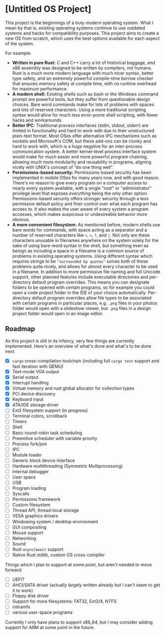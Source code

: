 # [Untitled OS Project]

This project is the beginnings of a truly *modern* operating system. What I mean by that is, existing operating systems continue to use outdated systems and hacks for compatibility purposes. This project aims to create a new OS from scratch, which uses the best options available for each aspect of the system.

For example:

 - **Written in pure Rust:** C and C++ carry a lot of historical baggage, and x86 assembly was designed to be written by compilers, not humans. Rust is a much more modern language with much nicer syntax, better type safety, and an extremely powerful compile-time borrow checker that ensures memory safety at compile time, with no runtime overhead for maximum performance.
 - **A modern shell:** Existing shells such as bash or the Windows command prompt are powerful tools, but they suffer from questionable design choices. Bare word commands make for lots of problems with spaces and lots of reserved characters. Using a more traditional scripting syntax would allow for much less error-prone shell scripting, with fewer hacks and workarounds.
 - **Better IPC:** Traditional process interfaces (stdin, stdout, stderr) are limited in functionality and hard to work with due to their unstructured plain-text format. Most OSes offer alternative IPC mechanisms such as sockets and Microsoft's COM, but these add-ons can be clunky and hard to work with, which is a huge negative for an inter-process communication system. A better kernel-level process interface system would make for much easier and more powerful program chaining, allowing much more modularity and reusability in programs, aligning nicely with UNIX's concept of "do one thing well".
 - **Permissions-based security:** Permissions-based security has been implemented in mobile OSes for many years now, and with good reason. There's no reason to give every program on a computer access to nearly every system available, with a single "root" or "administrator" privilege level that exposes *everything* being the only other option. Permissions-based security offers stronger security through a less permissive default policy and finer control over what each program has access to. It also makes the user aware of every system a program accesses, which makes suspicious or undesireable behavior more obvious.
 - **A more convenient filesystem:** As mentioned before, modern shells use bare words for commands, with space acting as a separator and a number of reserved characters like `<`, `>`, `?`, and `|`. Not only are these characters unusable in filenames anywhere on the system solely for the sake of using bare-word syntax in the shell, but something even as benign as including a space in a filename is a common source of problems in existing operating systems. Using different syntax which requires strings to be `"surrounded by quotes"` solves both of these problems quite nicely, and allows for almost every character to be used in a filename. In addition to more permissive file naming and full Unicode support, other planned features include executable directories and per-directory default program overrides. This means you can designate folders to be opened with certain programs, so for example you could open a code project folder in the IDE of your choice automatically. Per-directory default program overrides allow file types to be associated with certain programs in particular places, e.g. `.png` files in your photos folder would open with a slideshow viewer, but `.png` files in a design project folder would open in an image editor.

## Roadmap

As this project is still in its infancy, very few things are currently implemented. Here's an overview of what's done and what's to be done next:

 - [X] `cargo` cross-compilation toolchain (including full `cargo test` support and fast iteration with QEMU)
 - [X] Text-mode VGA output
 - [X] Serial output
 - [X] Interrupt handling
 - [X] Virtual memory and rust global allocator for collection types
 - [X] PCI device discovery
 - [X] Keyboard input
 - [X] ATA/IDE storage driver
 - [ ] Ext2 filesystem support (in progress)
 - [ ] Terminal colors, scrollback
 - [ ] Timers
 - [ ] Shell
 - [ ] Basic round-robin task scheduling
 - [ ] Preemtive scheduler with variable priority
 - [ ] Process fork/join
 - [ ] IPC
 - [ ] Module loader
 - [ ] Generic block device interface
 - [ ] Hardware multithreading (Symmetric Multiprocessing)
 - [ ] Internal debugger
 - [ ] User space
 - [ ] USB
 - [ ] Program loading
 - [ ] Syscalls
 - [ ] Permissions framework
 - [ ] Custom filesystem
 - [ ] Thread API, thread-local storage
 - [ ] VESA graphics drivers
 - [ ] Windowing system / desktop environment
 - [ ] GUI compositing
 - [ ] Mouse support
 - [ ] Networking
 - [ ] Sound
 - [ ] Rust `async`/`await` support
 - [ ] Native Rust stdlib, custom OS cross-compiler

Things which I plan to support at some point, but aren't needed to move forward:
 - [ ] UEFI?
 - [ ] AHCI/SATA driver (actually largely written already but I can't seem to get it to work)
 - [ ] Floppy disk driver
 - [ ] Support for more filesystems: FAT32, Ext3/4, NTFS
 - [ ] initramfs
 - [ ] various user-space programs

Currently I only have plans to support x86_64, but I may consider adding support for ARM at some point in the future.